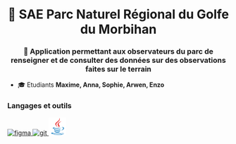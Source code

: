 <h1 align="center">🐸 SAE Parc Naturel Régional du Golfe du Morbihan</h1>
<h3 align="center">🎯 Application permettant aux observateurs du parc de renseigner et de consulter des données sur des observations faites sur le terrain</h3>

- 🎓 Etudiants **Maxime, Anna, Sophie, Arwen, Enzo**


<h3 align="left">Langages et outils</h3>
<p align="left"> <a href="https://www.figma.com/" target="_blank" rel="noreferrer"> <img src="https://www.vectorlogo.zone/logos/figma/figma-icon.svg" alt="figma" width="40" height="40"/> </a> <a href="https://git-scm.com/" target="_blank" rel="noreferrer"> <img src="https://www.vectorlogo.zone/logos/git-scm/git-scm-icon.svg" alt="git" width="40" height="40"/> </a> <a href="https://www.java.com" target="_blank" rel="noreferrer"> <img src="https://raw.githubusercontent.com/devicons/devicon/master/icons/java/java-original.svg" alt="java" width="40" height="40"/> </a> </p>

